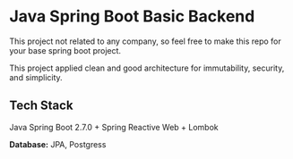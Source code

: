 
# Java Spring Boot Basic Backend

This project not related to any company, so feel free to make this repo for your base spring boot project.

This project applied clean and good architecture for immutability, security, and simplicity.
## Tech Stack

Java Spring Boot 2.7.0 + Spring Reactive Web + Lombok

**Database:** JPA, Postgress


